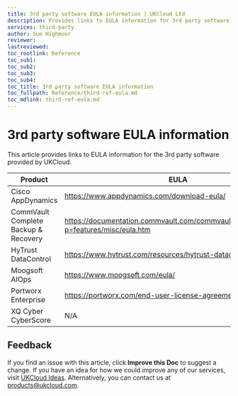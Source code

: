 ```yaml
---
title: 3rd party software EULA information | UKCloud Ltd
description: Provides links to EULA information for 3rd party software
services: third-party
author: Sue Highmoor
reviewer:
lastreviewed: 
toc_rootlink: Reference
toc_sub1: 
toc_sub2:
toc_sub3:
toc_sub4:
toc_title: 3rd party software EULA information
toc_fullpath: Reference/third-ref-eula.md
toc_mdlink: third-ref-eula.md
---
```


# 3rd party software EULA information

This article provides links to EULA information for the 3rd party software provided by UKCloud.

Product | EULA
--------|-----
Cisco AppDynamics | <https://www.appdynamics.com/download-eula/>
CommVault Complete Backup & Recovery | <https://documentation.commvault.com/commvault/v11_sp9/article?p=features/misc/eula.htm>
HyTrust DataControl | <https://www.hytrust.com/resources/hytrust-datacontrol-eula/>
Moogsoft AIOps | <https://www.moogsoft.com/eula/>
Portworx Enterprise | <https://portworx.com/end-user-license-agreement/>
XQ Cyber CyberScore | N/A

## Feedback

If you find an issue with this article, click **Improve this Doc** to suggest a change. If you have an idea for how we could improve any of our services, visit [UKCloud Ideas](https://ideas.ukcloud.com). Alternatively, you can contact us at products@ukcloud.com.
